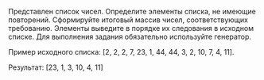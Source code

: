 Представлен список чисел. Определите элементы списка, не имеющие повторений. 
Сформируйте итоговый массив чисел, соответствующих требованию. 
Элементы выведите в порядке их следования в исходном списке. 
Для выполнения задания обязательно используйте генератор.

Пример исходного списка: [2, 2, 2, 7, 23, 1, 44, 44, 3, 2, 10, 7, 4, 11].

Результат: [23, 1, 3, 10, 4, 11]
